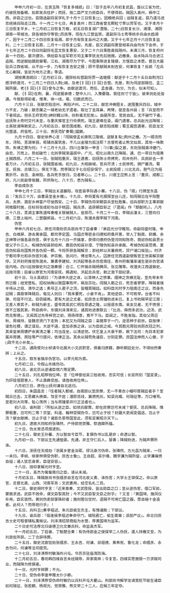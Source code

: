 <!-- { "loadSidebar": true } -->
        甲申六月初一日，左良玉陈「恢复多城疏」曰：『臣于去年八月初复武昌，旋以江省为忧，约彼抚按备粮，拟即发兵往护；而抚、按二臣严文力拒臣兵，不使得前。贼因入袁州，祸中江西，非臣之过也。臣随选副将吴学礼于十月十三日恢复□□，因粮绝兵回；迨贼复返，臣乃遣马进忠统骑兵陆走江西。十一月二十七日，再复袁州；而江西省曾无颗粒寸草以劳军也。又于本月十三日恢复平乡，十二月初二日恢复万载，初五日恢复湖广澧陵，二十□日恢复长沙、湘潭、湘阴湖南一带城池，获各城伪守等官□苏民等，现在九江营监禁。遣副将马士秀等统步兵由水趋湖广，因于十二月二十四日恢复临湘，即于月有恢复岳州之大捷。又于十七年正月十六日恢复监利，二十二日恢复石首，二月十一日恢复公安。先是，臣又调副将惠登相率兵由均东下会师，于十七年正月二十四日同副将毛显文恢复惠安，又于二十六日乘胜直捣随州。未满三月，恢复府州县一十四处。屡次捷功，俱经臣与监军职方司主事李犹龙先后驰报。近檄袁、岳水陆兵马合进江追贼，而逆献始踉跄窜蜀，江右、湖南尽为宁宇。今图乘隙进复陵寝，方惬臣之本愿。督吕大器驻兵江西省城，从不出一步，乃有恢复吉安之报；顾不思献贼未到吉安，何事恢复？反疏「左兵无心剿贼，皆足为地方之患」等语。
        湖按黄澍疏曰：『正月初三日，据郧标右营副将贾一选塘报：献逆于十二月十五日自荆河口搭浮桥渡河，十二月二十四日入荆□城，及老{犭回}{犭回}合营。先是，荆为闯逆部贼任、孟二贼所据，老{犭回}{犭回}曾与之争。自献逆渡河，而任、孟杳遁，为分、为合，似未可知』。
        献、{犭回}在荆、襄，闯逆据承德；楚中入川、入豫要路，我往则寸寸皆□、彼来则处处皆通。今我取得前者，惟青、徐一线，亳、归数武而已。
        六月十三日，张献忠陷涪州，再陷泸州。二十二日，献忠冲佛图关，遂围重庆四日。城中力不支，乃破；献忠屠之一城老幼无孑遗者。取壮丁去耳鼻、两臂，驱至各州县；言『兵至而不下者视此。但杀王府官府□绅封籍以待，则秋毫无犯矣』。由是所至，官民自乱，无不破竹下者。巡抚陈士奇时交代未至，与重庆推官王行俭俱死。瑞王避难在渝，阖门遇害。总兵赵光远降贼；士英犹请降敕奖之。八月初五日，献忠围成都。初九日，献忠陷成都；蜀王阖宫遇害，抚臣龙文光暨道、府皆死。三十日，贵抚范矿奏蜀□猖獗。
        九月十四日，御史徐养心言：『闯贼使孟长庚筑江陵城，逆献复有□荆州之檄。万一顺流而东，浔阳、芜湖单弱，枢辅尚属筑舍，不几以金陵为孤注耶？总督死者止熊文灿耳，其地一味欺饰，失律之罪为何』？十二月十九日，四川佥事张一甲言：『川事□裂之甚，东则张贼直冲夔门，由忠、万而上，势如破竹；北则李贼渐逼阆中，广元、昭化以南久已降贼，通、巴一带日为摇黄土贼西掠。六月二十一日，张贼陷重庆，瑞王遇害，旧抚陈士奇拷死，将弁伤歼、兵民斫去一手者万计。八月初五日，张贼围省城。初九日，大砲崩城，官兵尽溃；士民惨死，拥尸塞流。蜀王、抚按、总镇三□，俱无下落。而李贼又于七日招安保宁，士民投顺；川北无兵，胆气已为摇黄折尽。自涪、渝继陷，各兵死手放归，见者寒心』。二十日，川督王应熊上言：『重庆、成都二府，凡川民敲骨吸髓，所供殆七、八十万，悉为贼有』。
        李自成杂志
        甲申七月十三日，李贼出关道雒阳，攻密县李际遇小寨。十八日，伪「顺」行牌至东昌云：『发兵三十万，由曹县至金乡缴』。十九日，参将夏有光报探至台儿庄，知闯贼见在平阳整兵，太原、潞安乡绅富户尽徙西安。二十日，李贼伪将宋朝臣兵至杜胜集，旧兵部职方主事郭献珂微服村居，召标将张成初与战于桃园，贼兵溃，追获朝臣斩之（「遗闻」作「郜献珂」）。八月二十八日，芜湖主事陈道晖奏榷关银被贼入，皆掠尽。十月二十一日，李贼出潼关，三营向归德、三营上裕州、二营踞郏县。十二月初六日，陈潜夫报李贼下河南。
        伪官
        甲申六月初七日，原任河南劝农兵部尚书丁启睿奏：『弟启光分守睢阳，命副将盛时隆、申吉、白维屏、游击黄承国、都司李定国、马国贞等密会归德知府桑开第，举人丁魁南、郭爌、余正绅等计擒各县伪官，俱于五月十六日一齐擒拿，获得归德府伪登河同知陈奇、商邱伪知县贾士俊父子仆三人、柘城伪知县郭经邦、鹿邑伪知县孙澄、宁陵伪知县许承廕、考城伪知县范倩、夏邑伪知县尚国隽并各伪契一颗。今将所获各贼解京；郭经邦以天暑病死，舁尸浦口俟验』。时济宁都司李允和杀伪官刘濬、尹宗衡、张问行、傅龙等九人，囚原任兖西道副使叛官王世英解京献俘。又开封府推官陈潜夫、寨勇李建知、刘洪起等各杀伪官南往，青州府衡藩率诸生驱杀伪官请徒内地。四川巡按御史刘之渤奏报：合江、仁怀擒杀贼杨腾凤、张见隲等。改潜夫江西道御史，巡按河南；启睿以原官为河南安抚。赐遇知、洪起总兵官，敕之渤下部纪录。
        初十日，马士英疏曰：『为请申大逆之诛，以泄神人之愤事。缙绅之贪横无耻，至先帝末年而已极；结党营私、招权纳贿以致国事败坏，祸及宗社。闯贼入都之日，死忠者寥寥。降贼者强半侍从之班、清华之选；素号正人君子之流，皆稽首贼廷。如科臣光时亨力阻南迁之议，而身先迎贼；龚鼎孳降贼后，每见人则曰：「我本要死，小妾不肯」。其他逆臣，不可枚举。台省不纠弹、司寇不行法，巨窃疑焉。更有大逆之尤者，如庶吉士周锺劝进未已，复上书劝贼早定江南；又差人寄其子，称贼为新主，盛夸其英武仁明及恩遇之隆，以摇惑东南。亲友见者，无不愤恨；恨不立毁其家。昨臣病中，东镇刘泽清来见，诵其劝进表联云：「比尧、舜而多武功，迈汤、武而无惭德」。又闻其过先帝梓宫之前，扬扬得意，竟不下马。臣闻之，不胜发指。其伯父周应秋、周维持，皆魏忠贤门下走狗；本犯又为闯贼之臣：枭獍萃于一门，逆恶种于前世。臣按律：谋危社稷，谓之谋反。大逆不道，宜加赤族之诛，以为臣民之戒。今其胞兄周铨尚厕衣冠之列，其亲堂弟周镳俨余寅清之署；均当连坐，以清逆党。伏乞皇上大奋干断，敕下法司：先将本犯家属并周镳、周铨等严行提问，依律正法。其余从贼苟免诸臣，分别定罪。庶国法伸而人心傲，于□政不无小补矣』。
        十二日，通政使刘士桢请令北面大小文武职官，俱着归原籍，静听朝廷处分，不得纷然奏辨；上从之。
        十五日，叙东省擒杀伪官功，以李元和为首。
        七月初二日，令叙山东擒伪功。
        初八日，谕北京从逆诸臣傚六等定罪。
        二十五日，刘孔昭荐钱位坤。言『位坤曾经吴三桂收用，忠实可信；长安所刻「国变录」，为奸徒借题害人，不止龚彝受屈。请亟收用位坤』。
        八月初三日，原任□□抚何谦自北逃归。
        初四日，朱国昌言：『往者贼入都城，自阁部以至庶僚，无一不青衣小帽叩首贼廷者乎？至贼众已去，又思藏头换面，驾言不屈；潜踪觅线，冀燃死灰。知梁兆暘、何瑞征等，万口唾骂。至若刘大巩等，耻心荡然；当与周锺辈并行正法者也』。
        初八日，谕刑部：『所拟从逆之臣，如领兵献策，即在庶僚岂可末减？督抚、总兵降贼，情罪极重，岂可列二等？京堂、科道、翰林受贼伪令，岂可止于绞？封疆大吏闻变倡逃，岂止于流？献女献婢，岂止于徒？诸臣负恩辱国至此，须有定案昭示天下』。
        初九日，逮故大同知府张璘然、户侍郎党崇雅、祭酒薛所蕴。
        二十日，伪太常丞项煜逮到。
        二十七日，御史王孙蕃、方以智自亏臣节，复撰伪书以乱是非；命逮以智。
        九月初一日，下部议王先通恤褒。先通，非王守仁后人，冒袭；降贼劝进，为贼声罪所诛。
        十六日，浙抚任天成劾『浙属乡宦金汝砺、缪沅身污伪命，张璘然、方允昌为贼亲，一归一未归。李纲、徐家林俱受伪职，庶吉士鲁□、王自超、吴尔壎、魏学濂为贼所留，止学濂痛愤自缢；诸人犹恋身家，臣谊安容』。
        十八日，田仰拿解光时亨至。
        二十一日，高杰为匍匐南归之臣，请从末减。
        十月初五日，降贼故尚书张缙彦自言在河北收义勇、诛伪官；大学士王铎保之。命以原官，总督北直、山西、河南军务；文武委用，给空名札二百。
        十二日，御史胡时亨言：『近来章奏、文武陞授，皆出勋臣之口；至从逆伪官，借口军前，蒙面求进。武臣不效命，谓文臣掣其肘；今不又武臣掣文臣之肘乎』？又言：『黄国琦、施凤仪补用，臣实骇然。黄则伪吏部掌硃封者；施则管仪仗时，语贼不可用亡国之器，愿自赔十金造者。此何人？而辱班行乎』！
        十五日，兵科王□奏李祖述、朱元臣偷生负主，有愧诸勛；下部议。
        十九日，谕兵部：『临淮侯李祖述奉命守门，城陷君亡，偷生南窜；该部严议』。命北归庶吉士史可程督辅私寓候议。刘泽清招禁商船为水营，荐黄国琦为监军。
        二十日史可法荐北归谕德卫允文兼兵科，命监高杰军。
        十一月初五日，丁启睿、丁魁楚合奏：有伪侍郎金之俊保举二人伪抚，遣人持檄文至，为刘良佐所获。二丁合辞待罪。
        二十五日，御史沈宸铨劾张缙彦、王永吉、何谦、邱祖德、黄希宪、鲁化龙；命缙彦、永吉勿问，何谦等法司提究。
        二十七日，刘泽清荐时敏海外兴屯。令苏京驻庙湾防海。
        十二月初五日，春坊韩四维自言未经贼辱，弃家南奔；令复官。四维实愿施银一万求贼司业，而贼降为修撰者。
        十一日，光时亨辨罪；不允。
        二十日，受伪命李逢甲赠太仆少卿。
        二十一日，刘泽清荐受伪命时敏仍以兵科开屯大瞿山。刑部尚书解学龙请宽贬节偷生诸臣如何瑞征、张若麒、杨观光、党崇雅、熊文举二十二人，应候三年定夺。
